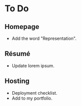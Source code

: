 # To Do

## Homepage

- Add the word "Representation".


## Résumé

- Update lorem ipsum.


## Hosting

- Deployment checklist.
- Add to my portfolio.